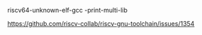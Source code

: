 riscv64-unknown-elf-gcc -print-multi-lib

https://github.com/riscv-collab/riscv-gnu-toolchain/issues/1354
